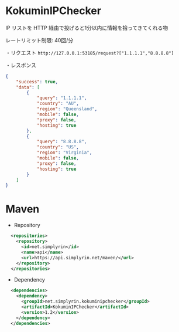 # KokuminIPChecker
IP リストを HTTP 経由で投げると1分以内に情報を拾ってきてくれる物

レートリミット制限: 40回/分

・リクエスト
`http://127.0.0.1:53185/request?["1.1.1.1","8.8.8.8"]`

・レスポンス
```Json
{
    "success": true,
    "data": [
        {
            "query": "1.1.1.1",
            "country": "AU",
            "region": "Queensland",
            "mobile": false,
            "proxy": false,
            "hosting": true
        },
        {
            "query": "8.8.8.8",
            "country": "US",
            "region": "Virginia",
            "mobile": false,
            "proxy": false,
            "hosting": true
        }
    ]
}
```

# Maven
- Repository
```XML
  <repositories>
    <repository>
      <id>net.simplyrin</id>
      <name>api</name>
      <url>https://api.simplyrin.net/maven/</url>
    </repository>
  </repositories>
```

- Dependency
```XML
  <dependencies>
    <dependency>
      <groupId>net.simplyrin.kokuminipchecker</groupId>
      <artifactId>KokuminIPChecker</artifactId>
      <version>1.2</version>
    </dependency>
  </dependencies>
```
